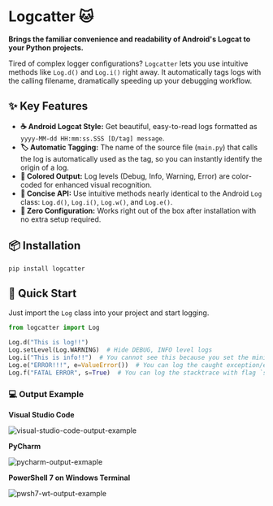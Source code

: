 # Logcatter 🐱

**Brings the familiar convenience and readability of Android's Logcat to your Python projects.**

Tired of complex logger configurations? `Logcatter` lets you use intuitive methods like `Log.d()` and `Log.i()` right away. It automatically tags logs with the calling filename, dramatically speeding up your debugging workflow.

## ✨ Key Features

*   **☕ Android Logcat Style:** Get beautiful, easy-to-read logs formatted as `yyyy-MM-dd HH:mm:ss.SSS [D/tag] message`.
*   **🏷️ Automatic Tagging:** The name of the source file (`main.py`) that calls the log is automatically used as the tag, so you can instantly identify the origin of a log.
*   **🎨 Colored Output:** Log levels (Debug, Info, Warning, Error) are color-coded for enhanced visual recognition.
*   **🚀 Concise API:** Use intuitive methods nearly identical to the Android `Log` class: `Log.d()`, `Log.i()`, `Log.w()`, and `Log.e()`.
*   **🔧 Zero Configuration:** Works right out of the box after installation with no extra setup required.

## 📦 Installation

```shell
pip install logcatter
```

## 🚀 Quick Start

Just import the `Log` class into your project and start logging.

```python
from logcatter import Log

Log.d("This is log!!")
Log.setLevel(Log.WARNING)  # Hide DEBUG, INFO level logs
Log.i("This is info!!")  # You cannot see this because you set the minimum level `WARNING`
Log.e("ERROR!!!", e=ValueError())  # You can log the caught exception/error with argument `e`
Log.f("FATAL ERROR", s=True)  # You can log the stacktrace with flag `s`
```

### 💻 Output Example

**Visual Studio Code**

![visual-studio-code-output-example](/docs/images/vsc.png)

**PyCharm**

![pycharm-output-exmaple](/docs/images/pycharm.png)

**PowerShell 7 on Windows Terminal**

![pwsh7-wt-output-example](/docs/images/powershell.png)

